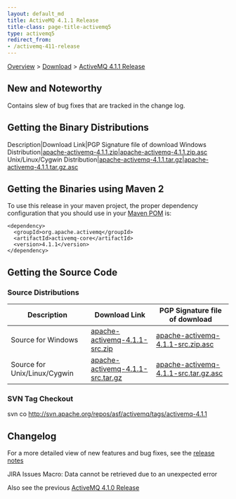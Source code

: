 ```yaml
---
layout: default_md
title: ActiveMQ 4.1.1 Release 
title-class: page-title-activemq5
type: activemq5
redirect_from:
- /activemq-411-release
---
```


[Overview](overview) > [Download](download) > [ActiveMQ 4.1.1 Release](activemq-411-release)

New and Noteworthy
------------------

Contains slew of bug fixes that are tracked in the change log.

Getting the Binary Distributions
--------------------------------

Description|Download Link|PGP Signature file of download
Windows Distribution|[apache-activemq-4.1.1.zip](http://archive.apache.org/dist/activemq/apache-activemq/4.1.1/apache-activemq-4.1.1.zip)|[apache-activemq-4.1.1.zip.asc](http://archive.apache.org/dist/activemq/apache-activemq/4.1.1/apache-activemq-4.1.1.zip.asc)
Unix/Linux/Cygwin Distribution|[apache-activemq-4.1.1.tar.gz](http://archive.apache.org/dist/activemq/apache-activemq/4.1.1/apache-activemq-4.1.1.tar.gz)|[apache-activemq-4.1.1.tar.gz.asc](http://archive.apache.org/dist/activemq/apache-activemq/4.1.1/apache-activemq-4.1.1.tar.gz.asc)

Getting the Binaries using Maven 2
----------------------------------

To use this release in your maven project, the proper dependency configuration that you should use in your [Maven POM](http://maven.apache.org/guides/introduction/introduction-to-the-pom.html) is:
```
<dependency>
  <groupId>org.apache.activemq</groupId>
  <artifactId>activemq-core</artifactId>
  <version>4.1.1</version>
</dependency>
```
Getting the Source Code
-----------------------

### Source Distributions

Description|Download Link|PGP Signature file of download
---|---|---
Source for Windows|[apache-activemq-4.1.1-src.zip](http://archive.apache.org/dist/activemq/apache-activemq/4.1.1/apache-activemq-4.1.1-src.zip)|[apache-activemq-4.1.1-src.zip.asc](http://archive.apache.org/dist/activemq/apache-activemq/4.1.1/apache-activemq-4.1.1-src.zip.asc)
Source for Unix/Linux/Cygwin|[apache-activemq-4.1.1-src.tar.gz](http://archive.apache.org/dist/activemq/apache-activemq/4.1.1/apache-activemq-4.1.1-src.tar.gz)|[apache-activemq-4.1.1-src.tar.gz.asc](http://archive.apache.org/dist/activemq/apache-activemq/4.1.1/apache-activemq-4.1.1-src.tar.gz.asc)

### SVN Tag Checkout

svn co http://svn.apache.org/repos/asf/activemq/tags/activemq-4.1.1

Changelog
---------

For a more detailed view of new features and bug fixes, see the [release notes](http://issues.apache.org/activemq/secure/ReleaseNote.jspa?version=11800&styleName=Html&projectId=10520&Create=Create)

JIRA Issues Macro: Data cannot be retrieved due to an unexpected error

Also see the previous [ActiveMQ 4.1.0 Release](activemq-410-release)

